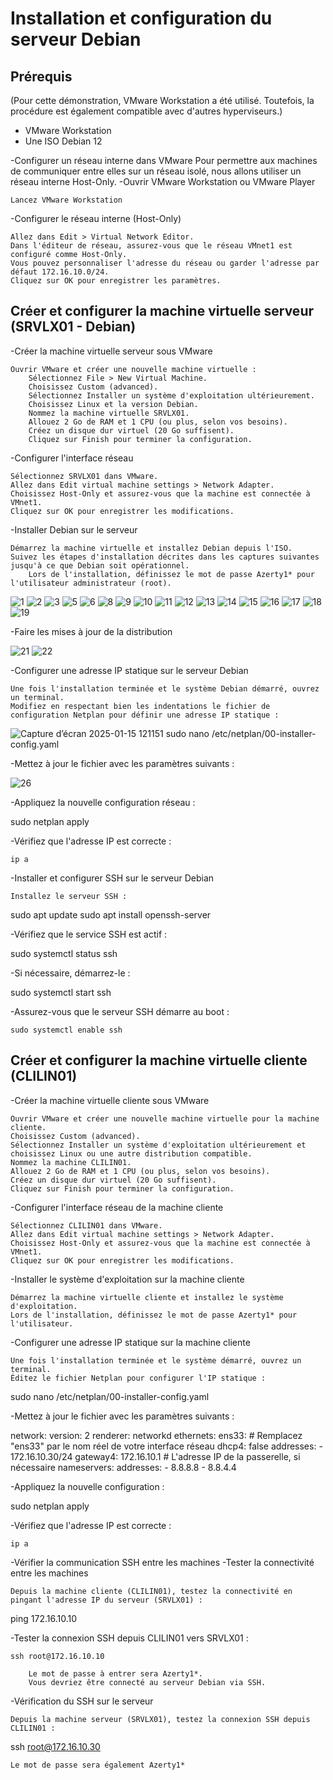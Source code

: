 # Installation et configuration du serveur Debian

## Prérequis

(Pour cette démonstration, VMware Workstation a été utilisé. Toutefois, la procédure est également compatible avec d'autres hyperviseurs.)

- VMware Workstation
- Une ISO Debian 12





-Configurer un réseau interne dans VMware
Pour permettre aux machines de communiquer entre elles sur un réseau isolé, nous allons utiliser un réseau interne Host-Only.
-Ouvrir VMware Workstation ou VMware Player

    Lancez VMware Workstation

-Configurer le réseau interne (Host-Only)

    Allez dans Edit > Virtual Network Editor.
    Dans l'éditeur de réseau, assurez-vous que le réseau VMnet1 est configuré comme Host-Only.
    Vous pouvez personnaliser l'adresse du réseau ou garder l'adresse par défaut 172.16.10.0/24.
    Cliquez sur OK pour enregistrer les paramètres.

## Créer et configurer la machine virtuelle serveur (SRVLX01 - Debian)

-Créer la machine virtuelle serveur sous VMware

    Ouvrir VMware et créer une nouvelle machine virtuelle :
        Sélectionnez File > New Virtual Machine.
        Choisissez Custom (advanced).
        Sélectionnez Installer un système d'exploitation ultérieurement.
        Choisissez Linux et la version Debian.
        Nommez la machine virtuelle SRVLX01.
        Allouez 2 Go de RAM et 1 CPU (ou plus, selon vos besoins).
        Créez un disque dur virtuel (20 Go suffisent).
        Cliquez sur Finish pour terminer la configuration.

-Configurer l'interface réseau

    Sélectionnez SRVLX01 dans VMware.
    Allez dans Edit virtual machine settings > Network Adapter.
    Choisissez Host-Only et assurez-vous que la machine est connectée à VMnet1.
    Cliquez sur OK pour enregistrer les modifications.

-Installer Debian sur le serveur

    Démarrez la machine virtuelle et installez Debian depuis l'ISO.
    Suivez les étapes d'installation décrites dans les captures suivantes jusqu'à ce que Debian soit opérationnel.
        Lors de l'installation, définissez le mot de passe Azerty1* pour l'utilisateur administrateur (root).
![1](https://github.com/user-attachments/assets/656c3c61-3410-4645-beec-8f1cd404ca75)
![2](https://github.com/user-attachments/assets/0d3bc6bf-b1bf-4d89-97b0-f8d21bd1faea)
![3](https://github.com/user-attachments/assets/b5ca4aee-b512-42eb-b34a-573954bd8a44)
![5](https://github.com/user-attachments/assets/cf6a3aa0-b2bd-4eee-8528-5efc1ad2e817)
![6](https://github.com/user-attachments/assets/53a9026f-ca4e-4b92-af7a-6d4fed41a59b)
![8](https://github.com/user-attachments/assets/2b753618-a16e-48bc-831b-9eae50ccbe8b)
![9](https://github.com/user-attachments/assets/dfebfd9f-4030-42b1-8ad0-cc927eaed1b9)
![10](https://github.com/user-attachments/assets/71d58fd1-269d-4bee-bda0-80c883a7ed68)
![11](https://github.com/user-attachments/assets/f654d47d-bb87-4494-9224-0275569b426b)
![12](https://github.com/user-attachments/assets/8df5beac-2d9d-489d-83ba-1b1b9aa9c06f)
![13](https://github.com/user-attachments/assets/25ddbecc-20bf-4482-adbf-f5c9cbf6ca0d)
![14](https://github.com/user-attachments/assets/aa0954f5-5530-4f73-a4a1-6c01b191d9b6)
![15](https://github.com/user-attachments/assets/aae5e4bb-daa9-450f-99e9-288b04f4d85f)
![16](https://github.com/user-attachments/assets/d719e887-f66f-4bf6-8748-216aea978dea)
![17](https://github.com/user-attachments/assets/52aec668-e1ae-4195-b61a-81fb5bd31b15)
![18](https://github.com/user-attachments/assets/92c51ec0-4695-432f-971c-fad31d16e58d)
![19](https://github.com/user-attachments/assets/e4198b1f-85d3-48be-8c3b-55833f4a82ac)


 -Faire les mises à jour de la distribution


![21](https://github.com/user-attachments/assets/6ed47f0a-6983-4bb2-ad4c-00be5d8429de)
![22](https://github.com/user-attachments/assets/384ed90d-2764-4555-a1ec-ee629e67c6d5)


-Configurer une adresse IP statique sur le serveur Debian

    Une fois l'installation terminée et le système Debian démarré, ouvrez un terminal.
    Modifiez en respectant bien les indentations le fichier de configuration Netplan pour définir une adresse IP statique :
![Capture d’écran 2025-01-15 121151](https://github.com/user-attachments/assets/73a634a4-a6ef-4288-80ee-7ceb7dcaaa5f)
sudo nano /etc/netplan/00-installer-config.yaml

-Mettez à jour le fichier avec les paramètres suivants :


![26](https://github.com/user-attachments/assets/2ad1aeb5-2090-468f-bbc9-ba12f0653617)


-Appliquez la nouvelle configuration réseau :

sudo netplan apply

-Vérifiez que l'adresse IP est correcte :

    ip a

-Installer et configurer SSH sur le serveur Debian

    Installez le serveur SSH :

sudo apt update
sudo apt install openssh-server

-Vérifiez que le service SSH est actif :

sudo systemctl status ssh

-Si nécessaire, démarrez-le :

sudo systemctl start ssh

-Assurez-vous que le serveur SSH démarre au boot :

    sudo systemctl enable ssh

## Créer et configurer la machine virtuelle cliente (CLILIN01)

-Créer la machine virtuelle cliente sous VMware

    Ouvrir VMware et créer une nouvelle machine virtuelle pour la machine cliente.
    Choisissez Custom (advanced).
    Sélectionnez Installer un système d'exploitation ultérieurement et choisissez Linux ou une autre distribution compatible.
    Nommez la machine CLILIN01.
    Allouez 2 Go de RAM et 1 CPU (ou plus, selon vos besoins).
    Créez un disque dur virtuel (20 Go suffisent).
    Cliquez sur Finish pour terminer la configuration.

-Configurer l'interface réseau de la machine cliente

    Sélectionnez CLILIN01 dans VMware.
    Allez dans Edit virtual machine settings > Network Adapter.
    Choisissez Host-Only et assurez-vous que la machine est connectée à VMnet1.
    Cliquez sur OK pour enregistrer les modifications.

-Installer le système d'exploitation sur la machine cliente

    Démarrez la machine virtuelle cliente et installez le système d'exploitation.
    Lors de l'installation, définissez le mot de passe Azerty1* pour l'utilisateur.

-Configurer une adresse IP statique sur la machine cliente

    Une fois l'installation terminée et le système démarré, ouvrez un terminal.
    Éditez le fichier Netplan pour configurer l'IP statique :

sudo nano /etc/netplan/00-installer-config.yaml

-Mettez à jour le fichier avec les paramètres suivants :

network:
  version: 2
  renderer: networkd
  ethernets:
    ens33:  # Remplacez "ens33" par le nom réel de votre interface réseau
      dhcp4: false
      addresses:
        - 172.16.10.30/24
      gateway4: 172.16.10.1  # L'adresse IP de la passerelle, si nécessaire
      nameservers:
        addresses:
          - 8.8.8.8
          - 8.8.4.4

-Appliquez la nouvelle configuration :

sudo netplan apply

-Vérifiez que l'adresse IP est correcte :

    ip a

-Vérifier la communication SSH entre les machines
-Tester la connectivité entre les machines

    Depuis la machine cliente (CLILIN01), testez la connectivité en pingant l'adresse IP du serveur (SRVLX01) :

ping 172.16.10.10

-Tester la connexion SSH depuis CLILIN01 vers SRVLX01 :

    ssh root@172.16.10.10

        Le mot de passe à entrer sera Azerty1*.
        Vous devriez être connecté au serveur Debian via SSH.

-Vérification du SSH sur le serveur

    Depuis la machine serveur (SRVLX01), testez la connexion SSH depuis CLILIN01 :

ssh root@172.16.10.30

    Le mot de passe sera également Azerty1*
